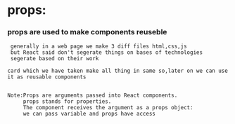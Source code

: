 # props:
   ### props are used to make components reuseble 
     generally in a web page we make 3 diff files html,css,js
     but React said don't segerate things on bases of technologies
     segerate based on their work
    
    card which we have taken make all thing in same so,later on we can use it as reusable components


    Note:Props are arguments passed into React components.
         props stands for properties.
         The component receives the argument as a props object:
         we can pass variable and props have access 
         


   
